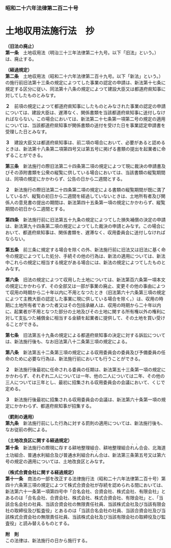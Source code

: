 ### 昭和二十六年法律第二百二十号  
# 土地収用法施行法　抄  
  
**（旧法の廃止）**  
**第一条**　土地収用法（明治三十三年法律第二十九号。以下「旧法」という。）は、廃止する。  
  
**（経過規定）**  
**第二条**　土地収用法（昭和二十六年法律第二百十九号。以下「新法」という。）の施行前旧法第十三条の規定によつてした事業の認定の申請は、新法第十七条に規定する区分に従い、同法第十八条の規定によつて建設大臣又は都道府県知事に対してしたものとみなす。  
  
**２**　前項の規定によつて都道府県知事にしたものとみなされた事業の認定の申請については、建設大臣は、遅滞なく、関係書類を当該都道府県知事に送付しなければならない。この場合においては、新法第二十七条第一項第二号の規定の適用については、当該都道府県知事が関係書類の送付を受けた日を事業認定申請書を受理した日とみなす。  
  
**３**　建設大臣又は都道府県知事は、前二項の場合において、必要があると認めるときは、新法第十八条第二項第四号又は第五号に掲げる書類の提出を起業者に命ずることができる。  
  
**第三条**　新法施行の際旧法第二十四条第二項の規定によつて現に裁決の申請書及びその添附書類を公衆の縦覧に供している場合においては、当該書類の縦覧期間は、同項の規定にかかわらず、公告の日から二週間とする。  
  
**２**　新法施行の際旧法第二十四条第二項の規定による書類の縦覧期間が既に満了しているが、縦覧の初日から二週間を経過していないときは、土地所有者及び関係人の意見書の提出の期間は、新法第四十五条第一項の規定にかかわらず、縦覧期間の初日から二週間とする。  
  
**第四条**　新法施行前に旧法第五十九条の規定によつてした損失補償の決定の申請は、新法第九十四条第二項の規定によつてした裁決の申請とみなす。この場合において、都道府県知事は、関係書類を、遅滞なく、収用委員会に送付しなければならない。  
  
**第五条**　前三条に規定する場合を除くの外、新法施行前に旧法又は旧法に基く命令の規定によつてした処分、手続その他の行為は、新法の適用については、新法中これらの規定に相当する規定がある場合には、新法の規定によつてしたものとみなす。  
  
**第六条**　旧法の規定によつて収用した土地については、新法第百六条第一項本文の規定にかかわらず、その全部又は一部が事業の廃止、変更その他の事由によつて収用の時期から二十年以内に不用となつたとき（旧法第六十六条第三項の規定によつて主務大臣の認定した事業に現に供している場合を除く。）は、収用の時期に土地所有者であつた者又はその包括承継人は、収用の時期から二十年以内に、起業者が不用となつた部分の土地及びその土地に関する所有権以外の権利に対して支払つた補償金に相当する金額を起業者に提供して、その土地を買い受けることができる。  
  
**第七条**　旧法第五十九条の規定による都道府県知事の決定に対する訴訟については、新法施行後も、なお旧法第八十二条第三項の規定による。  
  
**第八条**　新法第五十二条第三項の規定による収用委員会の委員及び予備委員の任命のために必要な行為は、新法施行前においても行うことができる。  
  
**２**　新法施行後最初に任命される委員の任期は、新法第五十三条第一項の規定にかかわらず、それぞれ二人については一年、他の二人については二年、その他の三人については三年とし、最初に招集される収用委員会の会議において、くじで定める。  
  
**３**　新法施行後最初に招集される収用委員会の会議は、新法第六十条第一項の規定にかかわらず、都道府県知事が招集する。  
  
**（罰則の適用）**  
**第九条**　新法施行前にした行為に対する罰則の適用については、新法施行後も、なお従前の例による。  
  
**（土地改良区に関する経過規定）**  
**第十条**　新法施行の際現に存する耕地整理組合、耕地整理組合<ruby>れ<rt>ヽ</rt></ruby><ruby>ん<rt>ヽ</rt></ruby>合会、北海道土功組合、普通水利組合及び普通水利組合<ruby>れ<rt>ヽ</rt></ruby><ruby>ん<rt>ヽ</rt></ruby>合は、新法第三条第五号又は第六号の規定の適用については、土地改良区とみなす。  
  
**（株式合資会社に関する経過規定）**  
**第十一条**　商法の一部を改正する法律施行法（昭和二十六年法律第二百十号）第四十六条第三項の規定によつて株式合資会社が存続を認められる間においては、新法第六十一条第一項第四号中「合名会社、合資会社、株式会社、有限会社」とあるのは「合名会社、合資会社、株式会社、株式合資会社、有限会社」と、「当該合名会社の社員、当該合資会社の無限責任社員、当該株式会社及び当該有限会社の取締役及び監査役」とあるのは「当該合名会社の社員、当該合資会社及び当該株式合資会社の無限責任社員、当該株式会社及び当該有限会社の取締役及び監査役」と読み替えるものとする。  
  
**附　則**  
この法律は、新法施行の日から施行する。  
  
